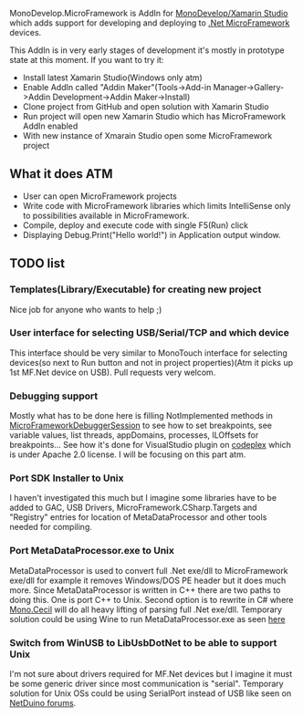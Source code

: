 MonoDevelop.MicroFramework is AddIn for [MonoDevelop/Xamarin Studio](https://github.com/mono/monodevelop) which adds support for developing and deploying to [.Net MicroFramework](http://www.netmf.com/) devices.

This AddIn is in very early stages of development it's mostly in prototype state at this moment. If you want to try it:
* Install latest Xamarin Studio(Windows only atm)
* Enable AddIn called "Addin Maker"(Tools->Add-in Manager->Gallery->Addin Development->Addin Maker->Install)
* Clone project from GitHub and open solution with Xamarin Studio
* Run project will open new Xamarin Studio which has MicroFramework AddIn enabled
* With new instance of Xmarain Studio open some MicroFramework project

## What it does ATM
* User can open MicroFramework projects
* Write code with MicroFramework libraries which limits IntelliSense only to possibilities available in MicroFramework.
* Compile, deploy and execute code with single F5(Run) click
* Displaying Debug.Print("Hello world!") in Application output window.

## TODO list
### Templates(Library/Executable) for creating new project
Nice job for anyone who wants to help ;)
### User interface for selecting USB/Serial/TCP and which device
This interface should be very similar to MonoTouch interface for selecting devices(so next to Run button and not in project properties)(Atm it picks up 1st MF.Net device on USB). Pull requests very welcom.
### Debugging support
Mostly what has to be done here is filling NotImplemented methods in [MicroFrameworkDebuggerSession](https://github.com/DavidKarlas/MonoDevelop.MicroFramework/blob/master/MonoDevelop.MicroFramework/MicroFrameworkDebuggerSession.cs) to see how to set breakpoints, see variable values, list threads, appDomains, processes, ILOffsets for breakpoints... See how it's done for VisualStudio plugin on [codeplex](http://netmf.codeplex.com/SourceControl/latest#client_v4_3/Framework/CorDebug/) which is under Apache 2.0 license. I will be focusing on this part atm.
### Port SDK Installer to Unix
I haven't investigated this much but I imagine some libraries have to be added to GAC, USB Drivers, MicroFramework.CSharp.Targets and "Registry" entries  for location of MetaDataProcessor and other tools needed for compiling.
### Port MetaDataProcessor.exe to Unix
MetaDataProcessor is used to convert full .Net exe/dll to MicroFramework exe/dll for example it removes Windows/DOS PE header but it does much more. Since MetaDataProcessor is written in C++ there are two paths to doing this. One is port C++ to Unix. Second option is to rewrite in C# where [Mono.Cecil](https://github.com/jbevain/cecil) will do all heavy lifting of parsing full .Net exe/dll. Temporary solution could be using Wine to run MetaDataProcessor.exe as seen [here](http://forums.netduino.com/index.php?/topic/1062-metadataprocessorexe-wine-notes/)
### Switch from WinUSB to LibUsbDotNet to be able to support Unix
I'm not sure about drivers required for MF.Net devices but I imagine it must be some generic driver since most communication is "serial". Temporary solution for Unix OSs could be using SerialPort instead of USB like seen on [NetDuino forums](http://forums.netduino.com/index.php?/topic/285-mfdeploy-v41-for-mac-os-x-and-linux-alpha-1/).
